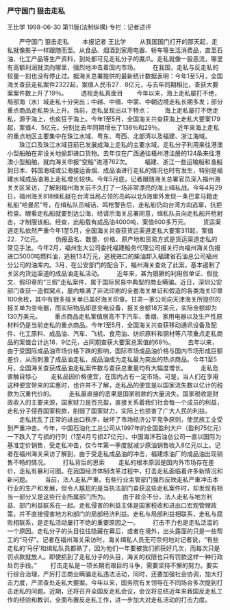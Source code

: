 ### 严守国门  狠击走私
王比学
1998-06-30
第11版(法制纵横)
专栏：记者述评

　　严守国门  狠击走私
　　本报记者  王比学
　　从我国国门打开的那天起，走私就像影子一样跟随而至。从食品、烟酒到家用电器、轿车等生活消费品，直至石油、化工产品等生产资料，到处都可见走私分子的魔爪。走私就像一股恶流，哪里有高额利润就流向哪里，强烈地冲击着国内市场。
　　在我国，走私与反走私的较量一刻也没有停止过。据海关总署提供的最新统计数据表明：今年1至5月，全国海关查获走私案件2322起，案值人民币27．8亿元，与去年同期相比，查获大要案案件数上升了19％。
　　透视走私真面目
　　今年以来，海上走私屡打不绝，局部海（水）域走私十分突出；中越、中缅、中蒙、中朝边境走私长期多发；部分重点商品走私势头上升。当前，走私呈现出以下特点：
　　海上走私屡打不绝走私，源于海上，也疯狂于海上。今年1至5月，全国海关共查获海上走私大要案179起，案值4．5亿元，分别比去年同期增长了136％和29％。
　　近年来海上走私的重点地区主要集中在珠江水域、粤东、粤西、北部湾以及福建、浙江海域。
　　珠江口及珠江水域目前已发展成海上走私的主要水域。走私分子利用来往港澳小型船舶在非设关地偷卸进口货物。去年仅在广西通往梧州港注册的124条来往港澳小型船舶，就向海关申报“空船”进港762次。
　　福建、浙江一些运输船和渔船到日本、韩国海域或公海接运香烟、成品油进行走私的情况也时有发生，特别是福建水域成品油海上走私增长较快。今年5月底，记者跟随海关总署官员深入福州海关关区采访，了解到福州海关前不久打了一场非常漂亮的海上缉私战。今年4月29日，福州海关818缉私艇在台湾当局占领的岛屿以北5海里外发现一条巴拿马籍走私船“哈曼尼”号，在缉私队员喊话、鸣枪警告后，走私船仍向台湾方向逃窜，抗拒检查。眼看走私船就要到达公海，经请示海关总署同意，缉私队员向走私船开枪射击，才制服该船。经查，此船载有成品油4000吨，案值600多万元。
　　货运渠道走私依然严重今年1至5月，全国海关共查获货运渠道走私大要案311起，案值22．7亿元。
　　伪报品名、数量、价格、原产地和贸易方式是货运渠道走私的常见手法。今年2月，福州生大公司委托福建船务代理公司报关行向福州海关伪报进口5000吨燃料油，逃税134万元，逃税进口的柴油卸入福建省石油总公司福州分公司的油库内。3月，在公安部门的配合下，福州海关查处了此案，基本遏制了关区内货运渠道的成品油走私活动。
　　近年来，甚为猖獗的利用假单证、假批文、假印章的“三假”走私案件，属于国际贸易中典型的商业瞒骗。近日，深圳公安部门查获一造假窝点，屋内堆满了非法印刷的全套海关单证和假造的各类海关印章100余枚，其中有很多报关单已盖好海关印章。甘肃一家公司向天津海关所提供的报关单为变电器，而实际物品却是变电设备，报关金额18万美元，实际金额却为130万美元。
　　重点商品走私案值居高不下汽车、香烟、家用电器以及生产性原材料仍是当前走私的重点商品。今年1至5月，全国海关共查获移动通讯设备及配件、化工原料、成品油、汽车、飞机、食用油、纺织原料和钢材等八项重点走私商品的案值合计达18．9亿元，占同期查获大要案总案值的68％。
　　去年以来，由于受国际成品油市场价格下跌的影响，国际市场成品油价格与国内市场形成巨额差价，从而刺激了成品油走私，成品油成为走私最为突出的热点商品。今年1至5月，全国海关查获成品油走私案件数与查获总重量均有大幅度增长。
　　走私危害触目惊心
　　走私品因价格便宜，在国内占有一定市场。可是，当人们在享用这种便宜带来的实惠时，也许并不了解，走私品的便宜是以国家流失数以亿计的税款为沉重代价的。
　　走私最直接的恶果是国家税款的大量流失。国家税收是财政收入的主要来源，国家财力是否充盈，直接关系着我们社会每一个成员的利益，走私分子侵吞国家税款，削弱了国家财力，实际上也损害了广大人民的利益。
　　走私扰乱了正常的进出口秩序，破坏了市场经济公平竞争原则，使民族工业受到严重冲击。今年，中国石油化工总公司从1997年的全国盈利大户（盈利75亿元）一下跌入了亏损的行列（1至4月亏损27亿元）。中国海洋石油总公司一直以国际为基准定价销售，受走私冲击，仅今年第一季度就减少原油销售收入8亿元以上。记者在福州海关采访了解到，由于受走私成品油的冲击，福建炼油厂的成品油出现销售不畅的情况。
　　打私背后的思索
　　走私的根本原因是国内外市场存在差价，走私有暴利可图。在我国经济体制改革过程中，打击走私面临着许多新情况和新问题。
　　当前，法人走私严重。有些行业主管部门强烈反映走私严重冲击本行业的生产和发展，但令人尴尬的是当执法部门查获这些走私案件时，却发现有相当一部分又是这些行业所属部门所为。
　　由于政企不分，法人走私与地方利益、部门利益联系在一起。走私侵害的利益主体是国家税收和进出口宏观管理政策，并不直接侵害地方和部门的局部经济利益。走私与局部利益相联系，走私与腐败相联系，是走私活动屡打不绝的重要原因之一。
　　打击不力也是走私泛滥的一个原因。走私分子的头目往往隐藏在幕后，或者在境外，出头露面的只是一些帮工的“马仔”。记者在福州海关采访时，海关缉私人员无可奈何地对记者说，“有些走私的‘马仔’和缉私队员都熟了，因为他们一年要被我们抓获好几次，而每次只是罚点款就放人。即使抓到了走私分子的头目，海关的权限也只有罚款这样一种行政处罚手段。”
　　打击走私是一项长期而艰巨的斗争，需要坚持不懈的努力。要实行综合治理，严厉打击商业瞒骗走私违法活动，同时，还要加强社会协调，加大打击力度，严肃查处走私大要案。今年以来，国务院有关领导在不同场合多次提到打击走私的问题。近期，还将召开全国反走私会议，会议将总结近年来我国反走私工作的经验和教训，全面布置反走私工作，进一步加大对走私活动的打击力度。
